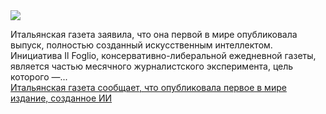 <!--2025-03-19 13:47:16-->
<div class="yb">
  <div class="rss smaller1 habr"><img src="https://habrastorage.org/getpro/habr/upload_files/3b9/c73/ebd/3b9c73ebdf94cf1d74271cce8bd61711.jpg" /><p>Итальянская газета заявила, что она первой в мире опубликовала выпуск, полностью созданный искусственным интеллектом. Инициатива Il Foglio, консервативно-либеральной ежедневной газеты, является частью месячного журналистского эксперимента, цель которого —... <br><a class="light" href="https://habr.com/ru/companies/bothub/news/892398/?utm_source=habrahabr&utm_medium=rss&utm_campaign=892398">Итальянская газета сообщает, что опубликовала первое в мире издание, созданное ИИ</a></div>
</div>
